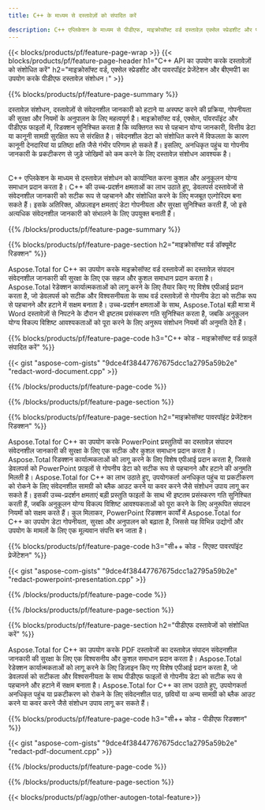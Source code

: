 ```yaml
---
title: C++ के माध्यम से दस्तावेज़ों को संपादित करें 

description: C++ एप्लिकेशन के माध्यम से पीडीएफ, माइक्रोसॉफ्ट वर्ड दस्तावेज़ एक्सेल स्प्रेडशीट और पावरपॉइंट प्रेजेंटेशन डेटा को खोजें। C++ कोड सूचीबद्ध
---
```


{{< blocks/products/pf/feature-page-wrap >}}
{{< blocks/products/pf/feature-page-header h1="C++ API का उपयोग करके दस्तावेज़ों को संशोधित करें" h2="माइक्रोसॉफ्ट वर्ड, एक्सेल स्प्रेडशीट और पावरपॉइंट प्रेजेंटेशन और बीएमपी1 का उपयोग करके पीडीएफ दस्तावेज़ संशोधन।" >}}

{{% blocks/products/pf/feature-page-summary %}}

दस्तावेज़ संशोधन, दस्तावेज़ों से संवेदनशील जानकारी को हटाने या अस्पष्ट करने की प्रक्रिया, गोपनीयता की सुरक्षा और नियमों के अनुपालन के लिए महत्वपूर्ण है। माइक्रोसॉफ्ट वर्ड, एक्सेल, पॉवरपॉइंट और पीडीएफ फाइलों में, रिडक्शन सुनिश्चित करता है कि व्यक्तिगत रूप से पहचान योग्य जानकारी, वित्तीय डेटा या कानूनी सामग्री सुरक्षित रूप से संरक्षित है। संवेदनशील डेटा को संशोधित करने में विफलता के कारण कानूनी देनदारियां या प्रतिष्ठा क्षति जैसे गंभीर परिणाम हो सकते हैं। इसलिए, अनधिकृत पहुंच या गोपनीय जानकारी के प्रकटीकरण से जुड़े जोखिमों को कम करने के लिए दस्तावेज़ संशोधन आवश्यक है।<br /><br />

C++ एप्लिकेशन के माध्यम से दस्तावेज़ संशोधन को कार्यान्वित करना कुशल और अनुकूलन योग्य समाधान प्रदान करता है। C++ की उच्च-प्रदर्शन क्षमताओं का लाभ उठाते हुए, डेवलपर्स दस्तावेजों से संवेदनशील जानकारी को सटीक रूप से पहचानने और संशोधित करने के लिए मजबूत एल्गोरिदम बना सकते हैं। इसके अतिरिक्त, ऑफ़लाइन क्षमताएं डेटा गोपनीयता और सुरक्षा सुनिश्चित करती हैं, जो इसे अत्यधिक संवेदनशील जानकारी को संभालने के लिए उपयुक्त बनाती हैं। 

{{% /blocks/products/pf/feature-page-summary  %}}

{{% blocks/products/pf/feature-page-section  h2="माइक्रोसॉफ्ट वर्ड डॉक्यूमेंट रिडक्शन" %}}

Aspose.Total for C++ का उपयोग करके माइक्रोसॉफ्ट वर्ड दस्तावेजों का दस्तावेज़ संपादन संवेदनशील जानकारी की सुरक्षा के लिए एक सहज और कुशल समाधान प्रदान करता है। Aspose.Total रेडेक्शन कार्यात्मकताओं को लागू करने के लिए तैयार किए गए विशेष एपीआई प्रदान करता है, जो डेवलपर्स को सटीक और विश्वसनीयता के साथ वर्ड दस्तावेज़ों से गोपनीय डेटा को सटीक रूप से पहचानने और हटाने में सक्षम बनाता है। उच्च-प्रदर्शन क्षमताओं के साथ, Aspose.Total बड़ी मात्रा में Word दस्तावेज़ों से निपटने के दौरान भी इष्टतम प्रसंस्करण गति सुनिश्चित करता है, जबकि अनुकूलन योग्य विकल्प विशिष्ट आवश्यकताओं को पूरा करने के लिए अनुरूप संशोधन नियमों की अनुमति देते हैं।

{{% blocks/products/pf/feature-page-code h3="C++ कोड - माइक्रोसॉफ्ट वर्ड फ़ाइलें संपादित करें" %}}

{{< gist "aspose-com-gists" "9dce4f38447767675dcc1a2795a59b2e" "redact-word-document.cpp" >}}

{{% /blocks/products/pf/feature-page-code  %}}

{{% /blocks/products/pf/feature-page-section %}}

{{% blocks/products/pf/feature-page-section  h2="माइक्रोसॉफ्ट पावरपॉइंट प्रेजेंटेशन रिडक्शन" %}}

Aspose.Total for C++ का उपयोग करके PowerPoint प्रस्तुतियों का दस्तावेज़ संपादन संवेदनशील जानकारी की सुरक्षा के लिए एक सटीक और कुशल समाधान प्रदान करता है। Aspose.Total रिडक्शन कार्यात्मकताओं को लागू करने के लिए विशेष एपीआई प्रदान करता है, जिससे डेवलपर्स को PowerPoint फ़ाइलों से गोपनीय डेटा को सटीक रूप से पहचानने और हटाने की अनुमति मिलती है। Aspose.Total for C++ का लाभ उठाते हुए, उपयोगकर्ता अनधिकृत पहुंच या प्रकटीकरण को रोकने के लिए संवेदनशील सामग्री को ब्लैक आउट करने या कवर करने जैसे संशोधन उपाय लागू कर सकते हैं। इसकी उच्च-प्रदर्शन क्षमताएं बड़ी प्रस्तुति फाइलों के साथ भी इष्टतम प्रसंस्करण गति सुनिश्चित करती हैं, जबकि अनुकूलन योग्य विकल्प विशिष्ट आवश्यकताओं को पूरा करने के लिए अनुरूपित संपादन नियमों को सक्षम करते हैं। कुल मिलाकर, PowerPoint रिडक्शन कार्यों में Aspose.Total for C++ का उपयोग डेटा गोपनीयता, सुरक्षा और अनुपालन को बढ़ाता है, जिससे यह विभिन्न उद्योगों और उपयोग के मामलों के लिए एक मूल्यवान संपत्ति बन जाता है।

{{% blocks/products/pf/feature-page-code h3="सी++ कोड - रिएक्ट पावरपॉइंट प्रेजेंटेशन" %}}

{{< gist "aspose-com-gists" "9dce4f38447767675dcc1a2795a59b2e" "redact-powerpoint-presentation.cpp" >}}

{{% /blocks/products/pf/feature-page-code  %}}

{{% /blocks/products/pf/feature-page-section %}}


{{% blocks/products/pf/feature-page-section  h2="पीडीएफ दस्तावेजों को संशोधित करें" %}}

Aspose.Total for C++ का उपयोग करके PDF दस्तावेजों का दस्तावेज़ संपादन संवेदनशील जानकारी की सुरक्षा के लिए एक विश्वसनीय और कुशल समाधान प्रदान करता है। Aspose.Total रेडेक्शन कार्यात्मकताओं को लागू करने के लिए डिज़ाइन किए गए विशेष एपीआई प्रदान करता है, जो डेवलपर्स को सटीकता और विश्वसनीयता के साथ पीडीएफ फाइलों से गोपनीय डेटा को सटीक रूप से पहचानने और हटाने में सक्षम बनाता है। Aspose.Total for C++ का लाभ उठाते हुए, उपयोगकर्ता अनधिकृत पहुंच या प्रकटीकरण को रोकने के लिए संवेदनशील पाठ, छवियों या अन्य सामग्री को ब्लैक आउट करने या कवर करने जैसे संशोधन उपाय लागू कर सकते हैं।

{{% blocks/products/pf/feature-page-code h3="सी++ कोड - पीडीएफ रिडक्शन" %}}

{{< gist "aspose-com-gists" "9dce4f38447767675dcc1a2795a59b2e" "redact-pdf-document.cpp" >}}

{{% /blocks/products/pf/feature-page-code  %}}

{{% /blocks/products/pf/feature-page-section %}}

{{< blocks/products/pf/agp/other-autogen-total-feature>}}